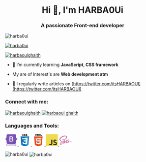 <h1 align="center">Hi 👋, I'm HARBA0Ui</h1>
<h3 align="center">A passionate Front-end developer</h3>

<p align="left"> <img src="https://komarev.com/ghpvc/?username=harba0ui&label=Profile%20views&color=0e75b6&style=flat" alt="harba0ui" /> </p>

<p align="left"> <a href="https://github.com/ryo-ma/github-profile-trophy"><img src="https://github-profile-trophy.vercel.app/?username=harba0ui" alt="harba0ui" /></a> </p>

<p align="left"> <a href="https://twitter.com/harbaouighaith" target="blank"><img src="https://img.shields.io/twitter/follow/harbaouighaith?logo=twitter&style=for-the-badge" alt="harbaouighaith" /></a> </p>

- 🌱 I’m currently learning **JavaScript, CSS framework**

- My are of Interest's are **Web development atm**

- 📝 I regularly write articles on [https://twitter.com/itsHARBAOUI](https://twitter.com/itsHARBAOUI)

<h3 align="left">Connect with me:</h3>
<p align="left">
<a href="https://twitter.com/harbaouighaith" target="blank"><img align="center" src="https://raw.githubusercontent.com/rahuldkjain/github-profile-readme-generator/master/src/images/icons/Social/twitter.svg" alt="harbaouighaith" height="30" width="40" /></a>
<a href="https://linkedin.com/in/harbaoui ghaith" target="blank"><img align="center" src="https://raw.githubusercontent.com/rahuldkjain/github-profile-readme-generator/master/src/images/icons/Social/linked-in-alt.svg" alt="harbaoui ghaith" height="30" width="40" /></a>
</p>

<h3 align="left">Languages and Tools:</h3>
<p align="left"> <a href="https://getbootstrap.com" target="_blank" rel="noreferrer"> <img src="https://raw.githubusercontent.com/devicons/devicon/master/icons/bootstrap/bootstrap-plain-wordmark.svg" alt="bootstrap" width="40" height="40"/> </a> <a href="https://www.w3schools.com/css/" target="_blank" rel="noreferrer"> <img src="https://raw.githubusercontent.com/devicons/devicon/master/icons/css3/css3-original-wordmark.svg" alt="css3" width="40" height="40"/> </a> <a href="https://www.w3.org/html/" target="_blank" rel="noreferrer"> <img src="https://raw.githubusercontent.com/devicons/devicon/master/icons/html5/html5-original-wordmark.svg" alt="html5" width="40" height="40"/> </a> <a href="https://developer.mozilla.org/en-US/docs/Web/JavaScript" target="_blank" rel="noreferrer"> <img src="https://raw.githubusercontent.com/devicons/devicon/master/icons/javascript/javascript-original.svg" alt="javascript" width="40" height="40"/> </a> <a href="https://sass-lang.com" target="_blank" rel="noreferrer"> <img src="https://raw.githubusercontent.com/devicons/devicon/master/icons/sass/sass-original.svg" alt="sass" width="40" height="40"/> </a> </p>

<p><img align="left" src="https://github-readme-stats.vercel.app/api/top-langs?username=harba0ui&show_icons=true&locale=en&layout=compact" alt="harba0ui" /></p>

<p>&nbsp;<img align="center" src="https://github-readme-stats.vercel.app/api?username=harba0ui&show_icons=true&locale=en" alt="harba0ui" /></p>
